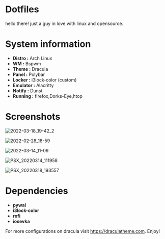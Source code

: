 # Dotfiles

hello there! just a guy in love with linux and opensource.

# System information 

* **Distro :**   Arch Linux 
* **WM :**       Bspwm
* **Theme :**    Dracula 
* **Panel :**    Polybar
* **Locker :**   i3lock-color (custom)
* **Emulator :** Alacritty
* **Notify :**   Dunst
* **Running :**  firefox,Dorks-Eye,htop

# Screenshots

![2022-03-18_19-42_2](https://user-images.githubusercontent.com/82059656/159055749-2ab2cb6e-5e34-4018-b5a8-4dcbfc202082.png)

![2022-02-28_18-59](https://user-images.githubusercontent.com/82059656/159052495-59eb3a6c-0e3a-4edf-861f-f2fde0cd120e.png)

![2022-03-14_11-09](https://user-images.githubusercontent.com/82059656/159052711-4474cc68-14a5-471a-b57b-1399308ddb1f.png)

![PSX_20220314_111958](https://user-images.githubusercontent.com/82059656/159052886-a82a4879-4655-4d7d-a6e1-a8b893d015c7.jpg)

![PSX_20220318_193557](https://user-images.githubusercontent.com/82059656/159054642-a7fb9199-e017-4bff-90c6-58e60efefeb1.jpg)

# Dependencies 

* **pywal**
* **i3lock-color**
* **rofi**
* **iosevka**

For more configurations on dracula visit https://draculatheme.com. Enjoy!
